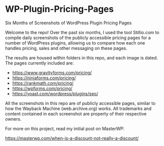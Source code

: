 # WP-Plugin-Pricing-Pages
Six Months of Screenshots of WordPress Plugin Pricing Pages

Welcome to the repo! Over the past six months, I used the tool Stillio.com to compile daily screenshots of the publicly accessible pricing pages for a number of WordPress plugins, allowing us to compare how each one handles pricing, sales and other messaging on these pages.

The results are housed within folders in this repo, and each image is dated. The pages currently included are:

* https://www.gravityforms.com/pricing/
* https://ninjaforms.com/pricing/
* https://rankmath.com/pricing/
* https://wpforms.com/pricing/
* https://yoast.com/wordpress/plugins/seo/

All the screenshots in this repo are of publicly accessible pages, similar to how the Wayback Machine (web.archive.org) works. All trademarks and content contained in each screenshot are property of their respective owners.

For more on this project, read my initial post on MasterWP:

https://masterwp.com/when-is-a-discount-not-really-a-discount/
